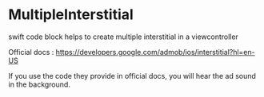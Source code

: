 # MultipleInterstitial
swift code block helps to create multiple interstitial in a viewcontroller

Official docs : https://developers.google.com/admob/ios/interstitial?hl=en-US

If you use the code they provide in official docs, you will hear the ad sound in the background.
